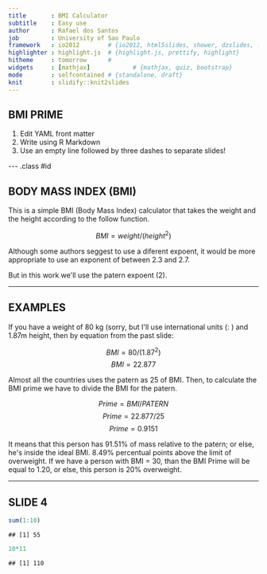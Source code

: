 ```yaml
---
title       : BMI Calculator
subtitle    : Easy use
author      : Rafael dos Santos
job         : University of Sao Paulo
framework   : io2012        # {io2012, html5slides, shower, dzslides, ...}
highlighter : highlight.js  # {highlight.js, prettify, highlight}
hitheme     : tomorrow      # 
widgets     : [mathjax]            # {mathjax, quiz, bootstrap}
mode        : selfcontained # {standalone, draft}
knit        : slidify::knit2slides
---
```


## BMI PRIME

1. Edit YAML front matter
2. Write using R Markdown
3. Use an empty line followed by three dashes to separate slides!

--- .class #id 

## BODY MASS INDEX (BMI)

This is a simple BMI (Body Mass Index) calculator that takes the weight and the height according to the follow function.

$$BMI = weight/(height^2)$$

Although some authors seggest to use a diferent expoent, it would be more appropriate to use an exponent of between 2.3 and 2.7.

But in this work we'll use the patern expoent (2).


---

## EXAMPLES

If you have a weight of 80 kg (sorry, but I'll use international units (: ) and 1.87m height, then by equation from the past slide:

$$BMI = 80/(1.87^2)$$
$$BMI = 22.877$$

Almost all the countries uses the patern as 25 of BMI.
Then, to calculate the BMI prime we have to divide the BMI for the patern.

$$Prime = BMI/PATERN$$
$$Prime = 22.877/25$$
$$Prime = 0.9151$$

It means that this person has 91.51% of mass relative to the patern; or else, he's inside the ideal BMI. 8.49% percentual points above the limit of overweight.
If we have a person with BMI = 30, than the BMI Prime will be equal to 1.20, or else, this person is 20% overweight.

---

## SLIDE 4


```r
sum(1:10)
```

```
## [1] 55
```

```r
10*11
```

```
## [1] 110
```



